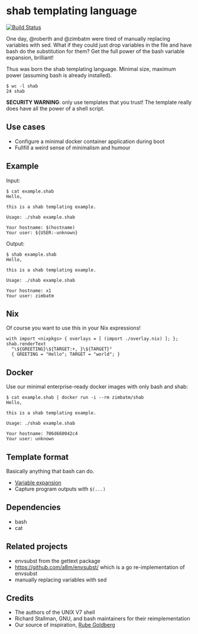 # shab templating language

[![Build Status](https://travis-ci.org/zimbatm/shab.svg?branch=master)](https://travis-ci.org/zimbatm/shab)

One day, @roberth and @zimbatm were tired of manually replacing variables with
sed. What if they could just drop variables in the file and have bash do the
substitution for them? Get the full power of the bash variable expansion,
brilliant!

Thus was born the shab templating language. Minimal size, maximum power
(assuming bash is already installed).

```
$ wc -l shab
24 shab
```

**SECURITY WARNING**: only use templates that you trust! The template really does
have all the power of a shell script.

## Use cases

* Configure a minimal docker container application during boot
* Fullfill a weird sense of minimalism and humour

## Example

Input:
```
$ cat example.shab
Hello,

this is a shab templating example.

Usage: ./shab example.shab

Your hostname: $(hostname)
Your user: ${USER:-unknown}
```

Output:
```
$ shab example.shab
Hello,

this is a shab templating example.

Usage: ./shab example.shab

Your hostname: x1
Your user: zimbatm
```

## Nix

Of course you want to use this in your Nix expressions!

```
with import <nixpkgs> { overlays = [ (import ./overlay.nix) ]; };
shab.renderText
  "\${GREETING}\${TARGET:+, }\${TARGET}"
  { GREETING = "Hello"; TARGET = "world"; }
```

## Docker

Use our minimal enterprise-ready docker images with only bash and shab:

```
$ cat example.shab | docker run -i --rm zimbatm/shab
Hello,

this is a shab templating example.

Usage: ./shab example.shab

Your hostname: 706d660042c4
Your user: unknown
```

## Template format

Basically anything that bash can do.

* [Variable expansion](https://www.gnu.org/software/bash/manual/html_node/Shell-Parameter-Expansion.html)
* Capture program outputs with `$(...)`

## Dependencies

* bash
* cat

## Related projects

* envsubst from the gettext package
* https://github.com/a8m/envsubst/ which is a go re-implementation of envsubst
* manually replacing variables with sed

## Credits

* The authors of the UNIX V7 shell
* Richard Stallman, GNU, and bash maintainers for their reimplementation
* Our source of inspiration, [Rube Goldberg](https://en.wikipedia.org/wiki/Rube_Goldberg)
